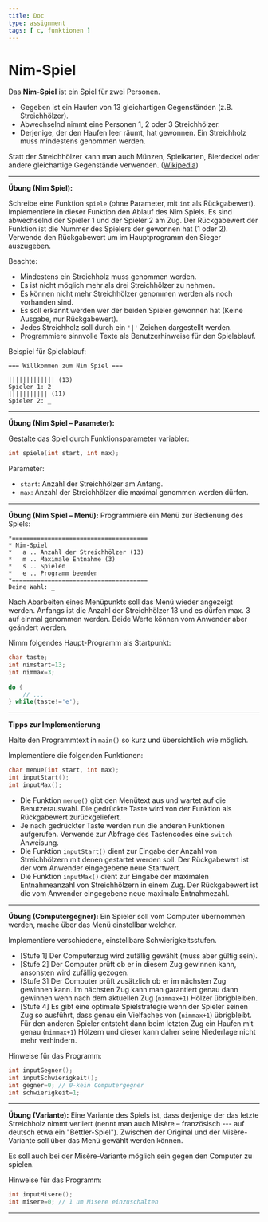 ```yaml
---
title: Doc
type: assignment
tags: [ c, funktionen ]
---
```




# Nim-Spiel



Das **Nim-Spiel** ist ein Spiel für zwei Personen. 

- Gegeben ist ein Haufen von 13 gleichartigen Gegenständen (z.B. Streichhölzer). 
- Abwechselnd nimmt eine Personen 1, 2 oder 3 Streichhölzer. 
- Derjenige, der den Haufen leer räumt, hat gewonnen. Ein Streichholz muss mindestens genommen werden.

Statt der Streichhölzer kann man auch Münzen, Spielkarten, Bierdeckel oder andere gleichartige Gegenstände verwenden.
([Wikipedia](http://de.wikipedia.org/wiki/Nim-Spiel))

---

**Übung (Nim Spiel):**

Schreibe eine Funktion `spiele` (ohne Parameter, mit `int` als Rückgabewert). Implementiere in dieser Funktion den Ablauf des Nim Spiels.  Es sind abwechselnd der Spieler 1 und der Spieler 2 am Zug. Der Rückgabewert der Funktion ist die Nummer des Spielers der gewonnen hat (1 oder 2). Verwende den Rückgabewert um im Hauptprogramm den Sieger auszugeben.

Beachte:

- Mindestens ein Streichholz muss genommen werden.
- Es ist nicht möglich mehr als drei Streichhölzer zu nehmen.
- Es können nicht mehr Streichhölzer genommen werden als noch vorhanden sind.
- Es soll erkannt werden wer der beiden Spieler gewonnen hat (Keine Ausgabe, nur Rückgabewert).
- Jedes Streichholz soll durch ein `'|'` Zeichen dargestellt werden.
- Programmiere sinnvolle Texte als Benutzerhinweise für den Spielablauf.



Beispiel für Spielablauf:


```
=== Willkommen zum Nim Spiel ===

||||||||||||| (13)
Spieler 1: 2
||||||||||| (11)
Spieler 2: _
```



---

**Übung (Nim Spiel – Parameter):**

Gestalte das Spiel durch Funktionsparameter variabler:

```c
int spiele(int start, int max);
```

Parameter:

- `start`: Anzahl der Streichhölzer am Anfang.
- `max`: Anzahl der Streichhölzer die maximal genommen werden dürfen.



---

**Übung (Nim Spiel – Menü):**
Programmiere ein Menü zur Bedienung des Spiels:

```
*======================================
* Nim-Spiel
*   a .. Anzahl der Streichhölzer (13)
*   m .. Maximale Entnahme (3)
*   s .. Spielen
*   e .. Programm beenden
*======================================
Deine Wahl: _
```

Nach Abarbeiten eines Menüpunkts soll das Menü wieder angezeigt werden. Anfangs ist die Anzahl der Streichhölzer 13 und es dürfen max. 3 auf einmal genommen werden. Beide Werte können vom Anwender aber geändert werden.

Nimm folgendes Haupt-Programm als Startpunkt:

```c
char taste;
int nimstart=13;
int nimmax=3;
	
do {
	// ...
} while(taste!='e');
```
---



**Tipps zur Implementierung**

Halte den Programmtext in `main()` so kurz und übersichtlich wie möglich.  

Implementiere die folgenden Funktionen:

```c
char menue(int start, int max);
int inputStart();
int inputMax();
```

- Die Funktion `menue()` gibt den Menütext aus und wartet auf die Benutzerauswahl. 
Die gedrückte Taste wird von der Funktion als Rückgabewert zurückgeliefert.
-  Je nach gedrückter Taste werden nun die anderen Funktionen aufgerufen. 
Verwende zur Abfrage des Tastencodes eine `switch` Anweisung.
-  Die Funktion `inputStart()` dient zur Eingabe der Anzahl von Streichhölzern mit denen gestartet werden soll. 
Der Rückgabewert ist der vom Anwender eingegebene neue Startwert.
-  Die Funktion `inputMax()` dient zur Eingabe der maximalen Entnahmeanzahl von Streichhölzern in einem Zug. Der Rückgabewert ist die vom Anwender eingegebene neue maximale Entnahmezahl.



---

**Übung (Computergegner):**
Ein Spieler soll vom Computer übernommen werden, mache über das Menü einstellbar welcher. 

Implementiere verschiedene, einstellbare Schwierigkeitsstufen.

- [Stufe 1]  Der Computerzug wird zufällig gewählt (muss aber gültig sein).
- [Stufe 2]  Der Computer prüft ob er in diesem Zug gewinnen kann, ansonsten wird zufällig gezogen.
- [Stufe 3]  Der Computer prüft zusätzlich ob er im nächsten Zug gewinnen kann. Im nächsten Zug kann man garantiert genau dann gewinnen wenn nach dem aktuellen Zug (`nimmax+1​`) Hölzer übrigbleiben. 
- [Stufe 4] Es gibt eine optimale Spielstrategie wenn der Spieler seinen Zug so ausführt, dass genau ein Vielfaches von (`nimmax+1`) übrigbleibt. Für den anderen Spieler entsteht dann beim letzten Zug ein Haufen mit genau (`nimmax+1`) Hölzern und dieser kann daher seine Niederlage nicht mehr verhindern.

Hinweise für das Programm:

```c
int inputGegner();
int inputSchwierigkeit();
int gegner=0; // 0-kein Computergegner
int schwierigkeit=1;
```



---

**Übung (Variante):**
Eine Variante des Spiels ist, dass derjenige der das letzte Streichholz nimmt verliert (nennt man auch Misère – französisch --- auf deutsch etwa ein "Bettler-Spiel"). Zwischen der Original und der Misère-Variante soll über das Menü gewählt werden können.

Es soll auch bei der Misère-Variante möglich sein gegen den Computer zu spielen.

Hinweise für das Programm:

```c
int inputMisere();
int misere=0; // 1 um Misere einzuschalten
```

---


